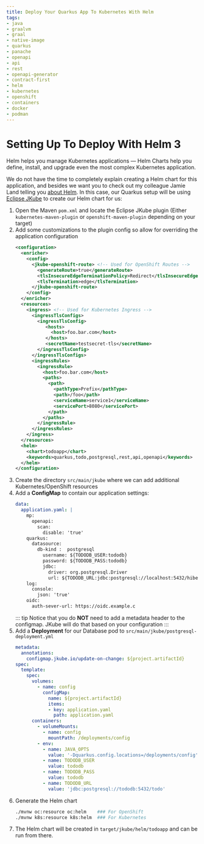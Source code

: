 ```yaml
---
title: Deploy Your Quarkus App To Kubernetes With Helm
tags:
- java
- graalvm
- graal
- native-image
- quarkus
- panache
- openapi
- api
- rest
- openapi-generator
- contract-first
- helm
- kubernetes
- openshift
- containers
- docker
- podman
---
```


# Setting Up To Deploy With Helm 3

Helm helps you manage Kubernetes applications — Helm Charts help you define, install, and upgrade even the most complex Kubernetes application.

We do not have the time to completely explain creating a Helm chart for this application, and besides we want you to check out my colleague Jamie Land telling you [about Helm](/tracks/devtools/helm-intro.html). In this case, our Quarkus setup will be using [Eclipse JKube](https://www.eclipse.org/jkube/docs/) to create our Helm chart for us:

1. Open the Maven `pom.xml` and locate the Eclipse JKube plugin (Either `kubernetes-maven-plugin` or `openshift-maven-plugin` depending on your target)
1. Add some customizations to the plugin config so allow for overriding the application configuration
    ```xml
    <configuration>
      <enricher>
        <config>
          <jkube-openshift-route> <!-- Used for OpenShift Routes -->
            <generateRoute>true</generateRoute>
            <tlsInsecureEdgeTerminationPolicy>Redirect</tlsInsecureEdgeTerminationPolicy>
            <tlsTermination>edge</tlsTermination>
          </jkube-openshift-route>
        </config>
      </enricher>
      <resources>
        <ingress> <!-- Used for Kubernetes Ingress -->
          <ingressTlsConfigs>
            <ingressTlsConfig>
               <hosts>
                 <host>foo.bar.com</host>
               </hosts>
               <secretName>testsecret-tls</secretName>
            </ingressTlsConfig>
          </ingressTlsConfigs>
          <ingressRules>
            <ingressRule>
              <host>foo.bar.com</host>
              <paths>
                <path>
                  <pathType>Prefix</pathType>
                  <path>/foo</path>
                  <serviceName>service1</serviceName>
                  <servicePort>8080</servicePort>
                </path>
              </paths>
            </ingressRule>
          </ingressRules>
        </ingress>
      </resources>
      <helm>
        <chart>todoapp</chart>
        <keywords>quarkus,todo,postgresql,rest,api,openapi</keywords>
      </helm>
    </configuration>
    ```
1. Create the directory `src/main/jkube` where we can add additional Kubernetes/OpenShift resources
1. Add a **ConfigMap** to contain our application settings:
    ```yaml
    data:
      application.yaml: |
        mp:
          openapi:
            scan:
              disable: 'true'
        quarkus:
          datasource:
            db-kind :  postgresql
              username: ${TODODB_USER:tododb}
              password: ${TODODB_PASS:tododb}
              jdbc:
                driver: org.postgresql.Driver
                url: ${TODODB_URL:jdbc:postgresql://localhost:5432/hibernate_orm_test}
        log:
          console:
            json: 'true'
        oidc:
          auth-sever-url: https://oidc.example.c
    ```
    ::: tip
    Notice that you do **NOT** need to add a metadata header to the configmap. JKube will do that based on your configuration
    :::
1. Add a **Deployment** for our Database pod to `src/main/jkube/postgresql-deployment.yml`
    ```yaml
    metadata:
      annotations:
        configmap.jkube.io/update-on-change: ${project.artifactId}
    spec:
      template:
        spec:
          volumes:
            - name: config
              configMap:
                name: ${project.artifactId}
                items:
                - key: application.yaml
                  path: application.yaml
          containers:
            - volumeMounts:
              - name: config
                mountPath: /deployments/config
            - env:
              - name: JAVA_OPTS
                value: '-Dquarkus.config.locations=/deployments/config'
              - name: TODODB_USER
                value: tododb
              - name: TODODB_PASS
                value: tododb
              - name: TODODB_URL
                value: 'jdbc:postgresql://tododb:5432/todo'
    ```
1. Generate the Helm chart
    ```bash
    ./mvnw oc:resource oc:helm    ### For OpenShift
    ./mvnw k8s:resource k8s:helm  ### For Kubernetes
    ```
1. The Helm chart will be created in `target/jkube/helm/todoapp` and can be run from there.
